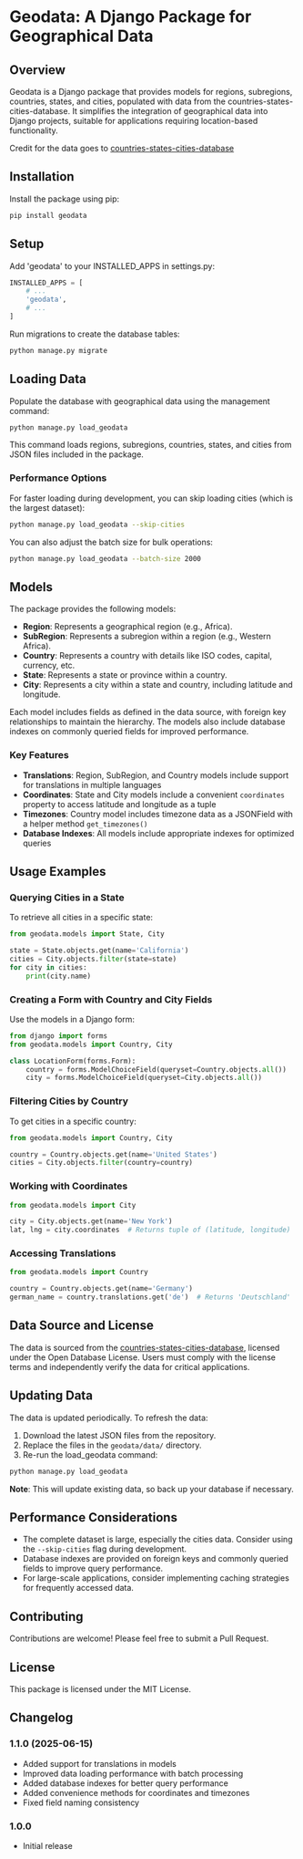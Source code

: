 # Geodata: A Django Package for Geographical Data

## Overview

Geodata is a Django package that provides models for regions, subregions, countries, states, and cities, populated with data from the countries-states-cities-database. It simplifies the integration of geographical data into Django projects, suitable for applications requiring location-based functionality.

Credit for the data goes to [countries-states-cities-database](https://github.com/dr5hn/countries-states-cities-database.git)

## Installation

Install the package using pip:

```bash
pip install geodata
```

## Setup

Add 'geodata' to your INSTALLED_APPS in settings.py:

```python
INSTALLED_APPS = [
    # ...
    'geodata',
    # ...
]
```

Run migrations to create the database tables:

```bash
python manage.py migrate
```

## Loading Data

Populate the database with geographical data using the management command:

```bash
python manage.py load_geodata
```

This command loads regions, subregions, countries, states, and cities from JSON files included in the package.

### Performance Options

For faster loading during development, you can skip loading cities (which is the largest dataset):

```bash
python manage.py load_geodata --skip-cities
```

You can also adjust the batch size for bulk operations:

```bash
python manage.py load_geodata --batch-size 2000
```

## Models

The package provides the following models:

- **Region**: Represents a geographical region (e.g., Africa).
- **SubRegion**: Represents a subregion within a region (e.g., Western Africa).
- **Country**: Represents a country with details like ISO codes, capital, currency, etc.
- **State**: Represents a state or province within a country.
- **City**: Represents a city within a state and country, including latitude and longitude.

Each model includes fields as defined in the data source, with foreign key relationships to maintain the hierarchy. The models also include database indexes on commonly queried fields for improved performance.

### Key Features

- **Translations**: Region, SubRegion, and Country models include support for translations in multiple languages
- **Coordinates**: State and City models include a convenient `coordinates` property to access latitude and longitude as a tuple
- **Timezones**: Country model includes timezone data as a JSONField with a helper method `get_timezones()`
- **Database Indexes**: All models include appropriate indexes for optimized queries

## Usage Examples

### Querying Cities in a State

To retrieve all cities in a specific state:

```python
from geodata.models import State, City

state = State.objects.get(name='California')
cities = City.objects.filter(state=state)
for city in cities:
    print(city.name)
```

### Creating a Form with Country and City Fields

Use the models in a Django form:

```python
from django import forms
from geodata.models import Country, City

class LocationForm(forms.Form):
    country = forms.ModelChoiceField(queryset=Country.objects.all())
    city = forms.ModelChoiceField(queryset=City.objects.all())
```

### Filtering Cities by Country

To get cities in a specific country:

```python
from geodata.models import Country, City

country = Country.objects.get(name='United States')
cities = City.objects.filter(country=country)
```

### Working with Coordinates

```python
from geodata.models import City

city = City.objects.get(name='New York')
lat, lng = city.coordinates  # Returns tuple of (latitude, longitude)
```

### Accessing Translations

```python
from geodata.models import Country

country = Country.objects.get(name='Germany')
german_name = country.translations.get('de')  # Returns 'Deutschland'
```

## Data Source and License

The data is sourced from the [countries-states-cities-database](https://github.com/dr5hn/countries-states-cities-database.git), licensed under the Open Database License. Users must comply with the license terms and independently verify the data for critical applications.

## Updating Data

The data is updated periodically. To refresh the data:

1. Download the latest JSON files from the repository.
2. Replace the files in the `geodata/data/` directory.
3. Re-run the load_geodata command:

```bash
python manage.py load_geodata
```



**Note**: This will update existing data, so back up your database if necessary.

## Performance Considerations

- The complete dataset is large, especially the cities data. Consider using the `--skip-cities` flag during development.
- Database indexes are provided on foreign keys and commonly queried fields to improve query performance.
- For large-scale applications, consider implementing caching strategies for frequently accessed data.

## Contributing

Contributions are welcome! Please feel free to submit a Pull Request.

## License

This package is licensed under the MIT License.

## Changelog

### 1.1.0 (2025-06-15)

- Added support for translations in models
- Improved data loading performance with batch processing
- Added database indexes for better query performance
- Added convenience methods for coordinates and timezones
- Fixed field naming consistency

### 1.0.0

- Initial release
